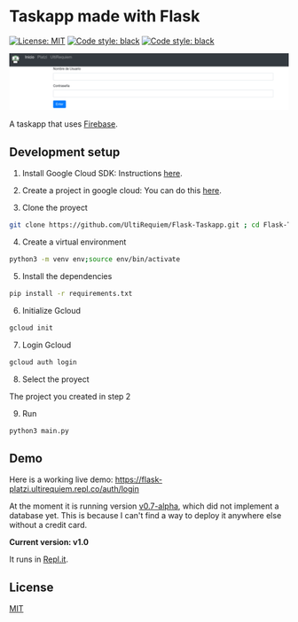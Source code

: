 # Taskapp made with Flask

<p>
<a href="https://github.com/UltiRequiem/Flask-Taskapp/blob/main/LICENSE"><img alt="License: MIT" src="https://black.readthedocs.io/en/stable/_static/license.svg"></a>
<a href="https://github.com/UltiRequiem/Flask-Taskapp"><img alt="Code style: black" src="https://img.shields.io/badge/code%20style-black-000000.svg"></a>
<a href="https://github.com/UltiRequiem/Flask-Taskapp"><img alt="Code style: black" src="https://img.shields.io/tokei/lines/github.com/UltiRequiem/Flask-Taskapp?color=blue&label=Total%20Lines"></a>
</p>

![Cover](./assets/cover.png)

A taskapp that uses [Firebase](https://firebase.google.com).

## Development setup

1. Install Google Cloud SDK: Instructions [here](https://cloud.google.com/sdk/docs/install).

2. Create a project in google cloud: You can do this [here](https://console.cloud.google.com/projectcreate).

3. Clone the proyect

```bash
git clone https://github.com/UltiRequiem/Flask-Taskapp.git ; cd Flask-Taskapp
```

4. Create a virtual environment

```bash
python3 -m venv env;source env/bin/activate
```

5. Install the dependencies

```bash
pip install -r requirements.txt
```

6. Initialize Gcloud

```bash
gcloud init
```

7. Login Gcloud

```bash
gcloud auth login
```

8. Select the proyect

The project you created in step 2

9. Run

```bash
python3 main.py
```

## Demo

Here is a working live demo: https://flask-platzi.ultirequiem.repl.co/auth/login

At the moment it is running version [v0.7-alpha](https://github.com/UltiRequiem/Flask-Taskapp/releases/tag/v0.7-alpha), which did not implement a database yet.
This is because I can't find a way to deploy it anywhere else without a credit card.

**Current version: v1.0**

It runs in [Repl.it](https://repl.it).

## License

[MIT](./LICENSE)
